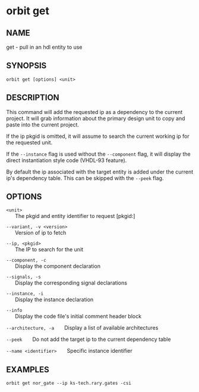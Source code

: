 # __orbit get__

## __NAME__

get - pull in an hdl entity to use

## __SYNOPSIS__

```
orbit get [options] <unit>
```

## __DESCRIPTION__

This command will add the requested ip as a dependency to the current 
project. It will grab information about the primary design unit to copy and
paste into the current project.
 
If the ip pkgid is omitted, it will assume to search the current working ip
for the requested unit. 
 
If the `--instance` flag is used without the `--component` flag, it will
display the direct instantiation style code (VHDL-93 feature).  
 
By default the ip associated with the target entity is added under the 
current ip's dependency table. This can be skipped with the `--peek` flag.

## __OPTIONS__

`<unit>`  
      The pkgid and entity identifier to request [pkgid:]<entity>
 
`--variant, -v <version>`  
      Version of ip to fetch
 
`--ip, <pkgid>`  
      The IP to search for the unit
 
`--component, -c`  
      Display the component declaration
 
`--signals, -s`  
      Display the corresponding signal declarations
 
`--instance, -i`  
      Display the instance declaration
 
`--info`  
      Display the code file's initial comment header block
 
`--architecture, -a`
      Display a list of available architectures
 
`--peek`
      Do not add the target ip to the current dependency table
 
`--name <identifier>`
      Specific instance identifier

## __EXAMPLES__

```
orbit get nor_gate --ip ks-tech.rary.gates -csi
```